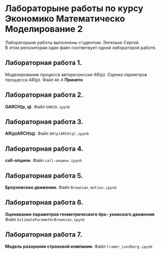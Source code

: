 # Лабораторыне работы по курсу Экономико Математическо Моделирование 2
Лабораторыне работы выполнены студентом: Энгельке Сергей.<br>
В этом репозитории один файл соответвует одной лабораторой работе.<br>

## Лабораторная работа 1.
Моделирование процесса авторегрессии AR(p). Оценка парметров проццесса AR(p).
Файл `AR.R`
**Принято**

## Лабораторная работа 2.
**GARCH(p, q)**. Файл `GARCH.ipynb`

## Лабораторная работа 3.
**AR(p)ARCH(q)**. Файл `AR(p)ARCH(q).ipynb`

## Лабораторная работа 4.
**call-опцион**. Файл `call-опцион.ipynb`

## Лабораторная работа 5.
**Броуновское движение**. Файл `Brownian_motion.ipynb`

## Лабораторная работа 6.
**Оценивание параметров геометрического бро-
уновского движения**. Файл `EstimateParamethrBrownian.ipynb`

## Лабораторная работа 7.
**Модель разорения страховой компании**. Файл `Cramer_Lundberg.ipynb`